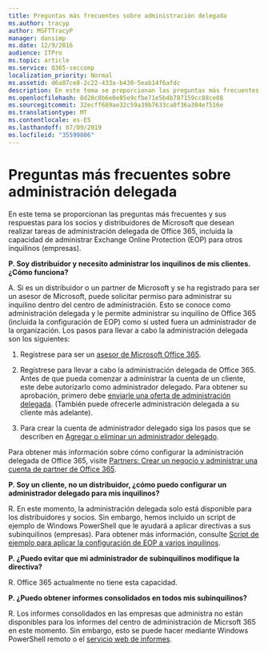 ```yaml
---
title: Preguntas más frecuentes sobre administración delegada
ms.author: tracyp
author: MSFTTracyP
manager: dansimp
ms.date: 12/9/2016
audience: ITPro
ms.topic: article
ms.service: O365-seccomp
localization_priority: Normal
ms.assetid: d6a87ce8-2c22-433a-b430-5eab14f6afdc
description: En este tema se proporcionan las preguntas más frecuentes y sus respuestas para los socios y distribuidores de Microsoft que desean realizar tareas de administración delegada de Office 365, incluida la capacidad de administrar Exchange Online Protection (EOP) para otros inquilinos (empresas).
ms.openlocfilehash: 8d28c8b6e0e85e9cfbe71e5b4b787159cc88ce08
ms.sourcegitcommit: 32ecff689ae32c59a39b7633ca0f36a304e7516e
ms.translationtype: MT
ms.contentlocale: es-ES
ms.lasthandoff: 07/09/2019
ms.locfileid: "35599806"
---
```

# <a name="delegated-administration-faq"></a>Preguntas más frecuentes sobre administración delegada

En este tema se proporcionan las preguntas más frecuentes y sus respuestas para los socios y distribuidores de Microsoft que desean realizar tareas de administración delegada de Office 365, incluida la capacidad de administrar Exchange Online Protection (EOP) para otros inquilinos (empresas).
  
 **P. Soy distribuidor y necesito administrar los inquilinos de mis clientes. ¿Cómo funciona?**
  
A. Si es un distribuidor o un partner de Microsoft y se ha registrado para ser un asesor de Microsoft, puede solicitar permiso para administrar su inquilino dentro del centro de administración. Esto se conoce como administración delegada y le permite administrar su inquilino de Office 365 (incluida la configuración de EOP) como si usted fuera un administrador de la organización. Los pasos para llevar a cabo la administración delegada son los siguientes:
  
1. Regístrese para ser un [asesor de Microsoft Office 365](https://aka.ms/cloudbenefits).
    
2. Regístrese para llevar a cabo la administración delegada de Office 365. Antes de que pueda comenzar a administrar la cuenta de un cliente, este debe autorizarlo como administrador delegado. Para obtener su aprobación, primero debe [enviarle una oferta de administración delegada](https://go.microsoft.com/fwlink/?LinkId=396829). (También puede ofrecerle administración delegada a su cliente más adelante). 
    
3. Para crear la cuenta de administrador delegado siga los pasos que se describen en [Agregar o eliminar un administrador delegado](https://go.microsoft.com/fwlink/?LinkId=396831).
    
Para obtener más información sobre cómo configurar la administración delegada de Office 365, visite [Partners: Crear un negocio y administrar una cuenta de partner de Office 365](https://go.microsoft.com/fwlink/?LinkId=301485). 
  
 **P. Soy un cliente, no un distribuidor, ¿cómo puedo configurar un administrador delegado para mis inquilinos?**
  
R. En este momento, la administración delegada solo está disponible para los distribuidores y socios. Sin embargo, hemos incluido un script de ejemplo de Windows PowerShell que le ayudará a aplicar directivas a sus subinquilinos (empresas). Para obtener más información, consulte [Script de ejemplo para aplicar la configuración de EOP a varios inquilinos](sample-script-for-applying-eop-settings-to-multiple-tenants.md).
  
 **P. ¿Puedo evitar que mi administrador de subinquilinos modifique la directiva?**
  
R. Office 365 actualmente no tiene esta capacidad.
  
 **P. ¿Puedo obtener informes consolidados en todos mis subinquilinos?**
  
R. Los informes consolidados en las empresas que administra no están disponibles para los informes del centro de administración de Micrsoft 365 en este momento. Sin embargo, esto se puede hacer mediante Windows PowerShell remoto o el [servicio web de informes](https://go.microsoft.com/fwlink/?LinkId=279926). 
  

